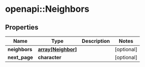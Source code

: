 # openapi::Neighbors


## Properties
Name | Type | Description | Notes
------------ | ------------- | ------------- | -------------
**neighbors** | [**array[Neighbor]**](neighbor.md) |  | [optional] 
**next_page** | **character** |  | [optional] 


